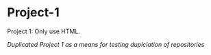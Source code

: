 # Project-1
Project 1: Only use HTML.

*Duplicated Project 1 as a means for testing duplciation of repositories*
